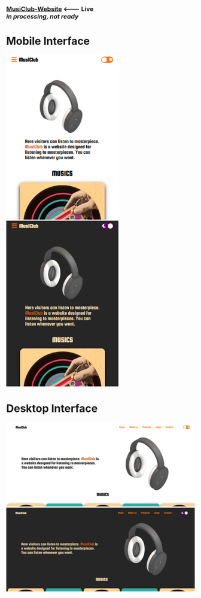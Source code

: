 ### [MusiClub-Website](https://asimmakhmudov.github.io/MusiClub-Website/) <--- Live </br> *in processing, not ready* </br>

# Mobile Interface </br>
<img width= "300px" src="https://github.com/asimmakhmudov/MusiClub-Website/blob/master/interface3.png"/> 
<img width= "300px" src="https://github.com/asimmakhmudov/MusiClub-Website/blob/master/interface4.png"/>

# Desktop Interface </br>
![Interface1](https://github.com/asimmakhmudov/MusiClub-Website/blob/master/interface1.png)
![Interface2](https://github.com/asimmakhmudov/MusiClub-Website/blob/master/interface2.png)

